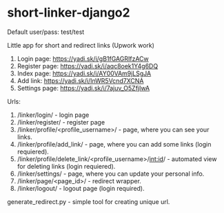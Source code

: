 # short-linker-django2

Default user/pass: test/test

Little app for short and redirect links (Upwork work)
1. Login page: https://yadi.sk/i/gB1fGAGRIfzACw
2. Register page: https://yadi.sk/i/aqc8oek1Y4g6DQ
3. Index page: https://yadi.sk/i/AY00VAm9jLSgJA
4. Add link: https://yadi.sk/i/InWR5Vcnd7XCNA
5. Settings page: https://yadi.sk/i/7ajuv_O5ZfjIwA


Urls:
1. /linker/login/ - login page
2. /linker/register/ - register page
3. /linker/profile/<profile_username>/ - page, where you can see your links.
4. /linker/profile/add_link/ - page, where you can add some links (login requiered).
5. /linker/profile/delete_link/<profile_username>/<int:id>/ - automated view for deleting links (login requiered).
6. /linker/settings/ - page, where you can update your personal info.
7. /linker/page/<page_id>/ - redirect wrapper.
8. /linker/logout/ - logout page (login required).

generate_redirect.py - simple tool for creating unique url.
